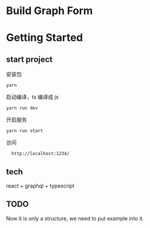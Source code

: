 # Build Graph Form 

# Getting Started

## start project

安装包
```
yarn 

```
启动编译，ts 编译成 js
```
yarn run dev 
```

开启服务
```
yarn run start
```
访问

```
  http://localhost:1234/
```
## tech

react + graphql + typescript


## TODO 
 Now it is only a structure, we need to put example into it.